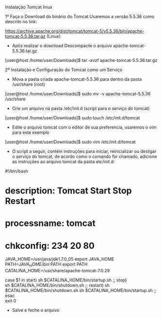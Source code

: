 Instalação Tomcat linux

1º Faça o Download do binário do Tomcat
Usaremos a versão 5.5.36 como descrito no link:

https://archive.apache.org/dist/tomcat/tomcat-5/v5.5.36/bin/apache-tomcat-5.5.36.tar.gz (Linux)

* Após realizar o download Descompacte o arquivo apache-tomcat-5.5.36.tar.gz

[user@host /home/user/Downloads]$ tar -xvzf apache-tomcat-5.5.36.tar.gz

2º Instalação e Configuração do Tomcat como um Serviço

* Mova a pasta criada apache-tomcat-5.5.36 para dentro da pasta /usr/share (root)

[user@host /home/user/Downloads]$ sudo mv -v apache-tomcat-5.5.36 /usr/share

* Crie um arquivo na pasta /etc/init.d (script para o serviço do tomcat)

[user@host /home/user/Downloads]$ sudo touch /etc/init.d/tomcat

* Edite o arquivo tomcat com o editor de sua preferencia, usaremos o vim para este exemplo

[user@host /home/user/Downloads]$ sudo vim /etc/init.d/tomcat

* O script a seguir, contém instruções para iniciar, reinicializar ou desligar o serviço do tomcat, de acordo como o comando for chamado, adicione as instruções ao arquivo tomcat da pasta etc/init.d:

#!/bin/bash
# description: Tomcat Start Stop Restart
# processname: tomcat
# chkconfig: 234 20 80
JAVA_HOME=/usr/java/jdk1.7.0_05
export JAVA_HOME
PATH=$JAVA_HOME/bin:$PATH
export PATH
CATALINA_HOME=/usr/share/apache-tomcat-7.0.29

case $1 in
start)
sh $CATALINA_HOME/bin/startup.sh
;; 
stop)   
sh $CATALINA_HOME/bin/shutdown.sh
;; 
restart)
sh $CATALINA_HOME/bin/shutdown.sh
sh $CATALINA_HOME/bin/startup.sh
;; 
esac    
exit 0

* Salve e feche o arquivo


